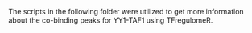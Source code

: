 The scripts in the following folder were utilized to get more information about the co-binding peaks for YY1-TAF1 using TFregulomeR.
